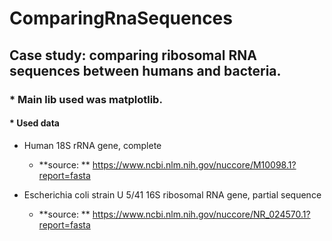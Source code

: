 # ComparingRnaSequences

## Case study: comparing ribosomal RNA sequences between humans and bacteria.

### * Main lib used was **matplotlib.**

#### * Used data
  * Human 18S rRNA gene, complete
     * **source: ** https://www.ncbi.nlm.nih.gov/nuccore/M10098.1?report=fasta
  
  * Escherichia coli strain U 5/41 16S ribosomal RNA gene, partial sequence
     * **source: ** https://www.ncbi.nlm.nih.gov/nuccore/NR_024570.1?report=fasta
  
